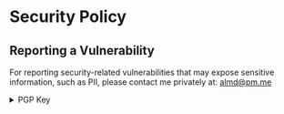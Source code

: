 # Security Policy

## Reporting a Vulnerability

For reporting security-related vulnerabilities that may expose sensitive information, such as PII, please contact me privately at: [almd@pm.me](mailto:almd@pm.me?subject=%5Brdf-mapped%5D%20Security%20Vulnerability)

<details>
<summary>PGP Key</summary>

``` Markdown
-----BEGIN PGP PUBLIC KEY BLOCK-----
Version: OpenPGP.js v4.10.7
Comment: https://openpgpjs.org

xsBNBFrGLqcBCADIlxwyFMOnD1db6794Yijn/pNKazZRCwB/JMxf3HqhfIrd
RaDTlSv4ejKp16LXF0Kv/NBZ+SxRPf3UfW0NNXuZzYWtm1TXSW0IWnB009ID
FbkkRoXMmjmHLBPglgN854Wm5G6JmBhc7hxVBtkrGpcKqMNcL0hMDWtobSUG
7x435fQCaU8+QpWRH9S+WX1IWYXTpv7A7hoJwH6FfAag/HyeOP3LO/kx+Fdj
OCdV9ooIzG6MFRCFUATDfCh2GiHJ59fDIHcElaAJj2pdnHQEUc55hd7Ji+zJ
pxzRf2unzHOkata9szARSe8RfN830sPRMWHYj/VxxrZMtdemq8Htg5ElABEB
AAHNF2FsbWRAcG0ubWUgPGFsbWRAcG0ubWU+wsB/BBABCAApBQJaxi6oBgsJ
BwgDAgkQYDiILArY2JwEFQgKAgMWAgECGQECGwMCHgEACgkQYDiILArY2Jzj
Qwf/SB2XqqH1oiHZHquxZTrYsIaCISPErZXy3Ty1BrgXXBPCLf2LyZded9CZ
PJB3QgJdO8bPy94zK7P/x/QDmSNdxBCnXc2Jw8V6t6uENFzPrbjwUGT2zfho
ymNA2b0ku+GVd/COV9M3cEMILMjNYyrsJIWQdgnSqCRvCwkLM+OTHKuEPIde
zV0gIgVmed6XUJHh2B+9X+DYbw8nDLq8pjvsIIl3bU7v+HEV7KRaDK9A76Q0
+I0WMz89ZME/dfKVTx3dHFYETFfTjOflOMW6L5BfmYkBEPkKnZNCJrdHVtEI
VBStL9npp/KcPvmlsw9rD1D+68ViREe0sSUtmcDdvvc/Lc7ATQRaxi6nAQgA
sWC8LLQKFQPiSnP+0srnZ0P9owBgLVn8VjTSwdcymbuaSXW7rhnAIQeQfynQ
k80/rtOcJd3ZeMkdUQtHmOZ5I4NoebLiNIFNdImEYUlwl9vAN8S+qq31kA/U
Dx0l72wn+F8Y1hzqXKLtyEeU7yVM8M+onC7rf9GEBp/cPlPCMZD0YZ5vwX+c
6KkMEZFvrNlBwz+TNWX76NNgJjrl+voakjbW7jXoPXPrCZT0ahwINdcHcDhH
XZVKwcBy1DDvn4fK3kDm2/MtWuZNkb9M17B3laLAbOtM6ao1nI44Nb3sowOM
YP47gEzEngVjMu5ulG5rzmjFapB2+rvEOjSGjDxreQARAQABwsBpBBgBCAAT
BQJaxi6oCRBgOIgsCtjYnAIbDAAKCRBgOIgsCtjYnPOHCACT3Rw9u74dQkAZ
EaHkcrscZ4XvcdYQw3gKK3F1AXQMSp4vLEvxP5fyiEHgrXbBZZnVxe/5wCtu
lgNNcB2/0oT2QALgXtGFB2z4iGHYWis7nYP0TB4NGnEae4NJOaxh0B+cFhKM
zWJe/KEARxt8sDjo2BWDbXYLsoyYB7RA4VSbdthMgLCtPXFe7Q2WFWWO62BW
VXOtDAO08x9oIta69Sq2c4Wt5ukWQREtxGuqxbNhI4f3eqEhPY6a3xZmrOht
7D/jDfu9GwN60uqYS0OlOXtiF00qTjxYHFsv5uFj5Mx2ljjx2uQHGgs8nGan
45Jo49SBHChtv047ORAH+NG7QZeC
=aJgU
-----END PGP PUBLIC KEY BLOCK-----
```
</details>
